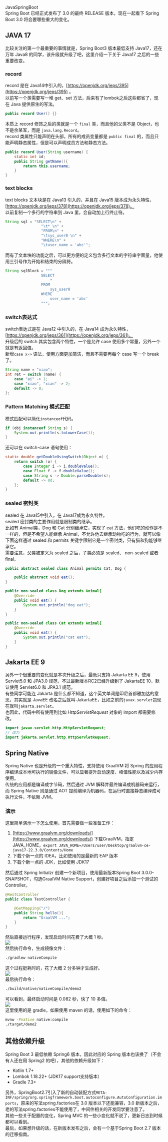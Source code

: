 JavaSpringBoot<br />Spring Boot 已经正式发布了 3.0 的最终 RELEASE 版本，现在一起看下 Spring Boot 3.0 将会要哪些重大的变化。
<a name="yT5sx"></a>
## JAVA 17
比较关注的第一个最重要的事情就是，Spring Boot3 版本最低支持 Java17，还在万年 Java8 的同学，该升级就升级了吧，这里介绍一下关于 Java17 之后的一些重要改变。
<a name="rWWTL"></a>
### record
record 是在 Java14中引入的，[https://openjdk.org/jeps/395](https://openjdk.org/jeps/395) 。<br />以前写一个类需要写一堆 get、set 方法，后来有了lombok之后这些都省了，现在 Java 提供原生的写法。
```java
public record User() {}
```
本质上 record 修饰之后的类就是一个 `final` 类，而且他的父类不是 Object，也不是余某军，而是 `java.lang.Record`。<br />record 类属性只能声明在头部，所有的成员变量都是 `public final` 的，而且只能声明静态属性，但是可以声明成员方法和静态方法。
```java
public record User(String username) {
    static int id;
    public String getName(){
        return this.username;
    }
}
```
<a name="LZTn2"></a>
### text blocks
text blocks 文本块是在 Java13 引入的，并且在 Java15 版本成为永久特性，[https://openjdk.org/jeps/378](https://openjdk.org/jeps/378)。<br />以前复制一个多行的字符串到 Java 里，会自动加上行终止符。
```java
String sql = "SELECT\n" +
                "\t* \n" +
                "FROM\n" +
                "\tsys_user0 \n" +
                "WHERE\n" +
                "\tuser_name = 'abc'";
```
而有了文本块的功能之后，可以更方便的定义包含多行文本的字符串字面量，他使用三引号作为开始和结束的分隔符。
```java
String sqlBlock = """
                SELECT
                    *
                FROM
                    sys_user0
                WHERE
                    user_name = 'abc'
                """;
```
<a name="kiAqf"></a>
### switch表达式
switch表达式是在 Java12 中引入的，在 Java14 成为永久特性，[https://openjdk.org/jeps/361](https://openjdk.org/jeps/361)。<br />升级后的 switch 其实包含两个特性，一个是允许 case 使用多个常量，另外一个就是有返回值。<br />新增`case x->` 语法，使用方面更加简洁，而且不需要再每个 case 写一个 break了。
```java
String name = "xiao";
int ret = switch (name) {
    case "ai" -> 1;
    case "xiao", "xian" -> 2;
    default -> 0;
};
```
<a name="HiNZ5"></a>
### Pattern Matching 模式匹配
模式匹配可以简化`instanceof`代码。
```java
if (obj instanceof String s) {
    System.out.println(s.toLowerCase());
}
```
还可以在 switch-case 语句使用：
```java
static double getDoubleUsingSwitch(Object o) {
    return switch (o) {
        case Integer i -> i.doubleValue();
        case Float f -> f.doubleValue();
        case String s -> Double.parseDouble(s);
        default -> 0d;
    };
}
```
<a name="OLfHA"></a>
### sealed 密封类
sealed 在 Java15中引入，在 Java17成为永久特性。<br />sealed 密封类的主要作用就是限制类的继承。<br />比如有 Animal类，Dog 和 Cat 分别继承它，实现了 eat 方法，他们吃的动作是不一样的，但是不希望人能继承 Animal，不允许他去继承动物吃的行为，就可以像下面这样通过 sealed 和 permits 关键字限制它是一个密封类，只有猫和狗能够继承它。<br />需要注意，父类被定义为 sealed 之后，子类必须是 sealed、 non-sealed 或者 final。
```java
public abstract sealed class Animal permits Cat, Dog {

    public abstract void eat();
}

public non-sealed class Dog extends Animal{
    @Override
    public void eat() {
        System.out.println("dog eat");
    }
}

public non-sealed class Cat extends Animal{
    @Override
    public void eat() {
        System.out.println("cat eat");
    }
}
```
<a name="YWfzv"></a>
## Jakarta EE 9
另外一个很重要的变化就是本次升级之后，最低只支持 Jakarta EE 9，使用 Servlet5.0 和 JPA3.0 规范，不过最新版本RC2已经升级到了 JakartaEE 10，默认使用 Servlet6.0 和 JPA3.1 规范。<br />有些同学可能连 Jakarta 是什么都不知道，这个英文单词是印尼首都雅加达的意思，其实就是 JavaEE 改名之后就叫 JakartaEE，比如之前的`javax.servlet`包现在就叫`jakarta.servlet`。<br />也因此，代码中所有使用到比如 _HttpServletRequest_ 对象的 import 都需要修改。
```java
import javax.servlet.http.HttpServletRequest;
// 改为
import jakarta.servlet.http.HttpServletRequest;
```
<a name="JSFO1"></a>
## Spring Native
Spring Native 也是升级的一个重大特性，支持使用 GraalVM 将 Spring 的应用程序编译成本地可执行的镜像文件，可以显著提升启动速度、峰值性能以及减少内存使用。<br />传统的应用都是编译成字节码，然后通过 JVM 解释并最终编译成机器码来运行，而 Spring Native 则是通过 AOT 提前编译为机器码，在运行时直接静态编译成可执行文件，不依赖 JVM。
<a name="qr30a"></a>
### 演示
这里简单演示一下怎么使用，首先需要做一些准备工作：

1. [https://www.graalvm.org/downloads/](https://www.graalvm.org/downloads/) 下载GraalVM，指定JAVA_HOME，`export JAVA_HOME=/Users/user/Desktop/graalvm-ce-java17-22.3.0/Contents/Home`
2. 下载个新一点的 IDEA，比如使用的是最新的 EAP 版本
3. 下载个新一点的 JDK，比如使用 JDK17

然后通过 Spring Initialzr 创建一个新项目，使用最新版本Spring Boot 3.0.0-SNAPSHOT，勾选GraalVM Native Support，创建好项目之后添加一个测试的Controller。
```java
@RestController
public class TestController {

    @GetMapping("/")
    public String hello(){
        return "GraalVM ...";
    }
}
```
然后直接运行程序，发现启动时间花费了大概 1 秒。<br />![](https://cdn.nlark.com/yuque/0/2022/jpeg/396745/1669596581766-fc897d85-6a86-400c-a8e3-92ef63436f9a.jpeg#averageHue=%231e1e21&clientId=ue6e0b247-c08c-4&from=paste&id=u2c652839&originHeight=318&originWidth=1080&originalType=url&ratio=1&rotation=0&showTitle=false&status=done&style=none&taskId=ubd67ca3f-d1ce-47af-9d4a-f3343b054de&title=)<br />然后执行命令，生成镜像文件：
```bash
./gradlew nativeCompile
```
这个过程挺耗时的，花了大概 2 分多钟才生成好。<br />![](https://cdn.nlark.com/yuque/0/2022/jpeg/396745/1669596581748-25caad0e-0660-4e39-b859-d311c2ba76a3.jpeg#averageHue=%230a2830&clientId=ue6e0b247-c08c-4&from=paste&id=u45cc33b4&originHeight=684&originWidth=1080&originalType=url&ratio=1&rotation=0&showTitle=false&status=done&style=none&taskId=u9859026d-ad6e-4754-9486-43225947310&title=)<br />最后执行命令：
```bash
./build/native/nativeCompile/demo2
```
可以看到，最终启动时间是 0.082 秒，快了 10 多倍。<br />![](https://cdn.nlark.com/yuque/0/2022/jpeg/396745/1669596581765-49a205cb-6a26-4c20-80af-c15dc9bda5a6.jpeg#averageHue=%230a282f&clientId=ue6e0b247-c08c-4&from=paste&id=u308a07a2&originHeight=684&originWidth=1080&originalType=url&ratio=1&rotation=0&showTitle=false&status=done&style=none&taskId=u73f4228c-31ec-40fc-b25a-24c59a70004&title=)<br />这里使用的是 gradle，如果使用 maven 的话，使用如下的命令：
```bash
mvnw -Pnative native:compile
./target/demo2
```
<a name="aJAf8"></a>
## 其他依赖升级
Spring Boot 3 最低依赖 Spring6 版本，因此对应的 Spring 版本也该换了（不会有人还在用 Spring2 的吧），其他的依赖升级如下：

- Kotlin 1.7+
- Lombok 1.18.22+ (JDK17 support支持版本）
- Gradle 7.3+

另外，SpringBoot2.7引入了新的自动装配方式`META-INF/spring/org.springframework.boot.autoconfigure.AutoConfiguration.imports`，原来的写法spring.factories在 3.0 版本以下还能兼容，3.0 新版本之后，老的写法spring.factories不能使用了，中间件相关的开发同学要注意了。<br />其他一些关于配置的变化，Spring MVC 的一些小变化就不说了，更新日志到时候都可以看到。<br />最后，如果想升级的话，在新版本发布之后，会有一个基于Spring Boot 2.7 版本的迁移指南。
